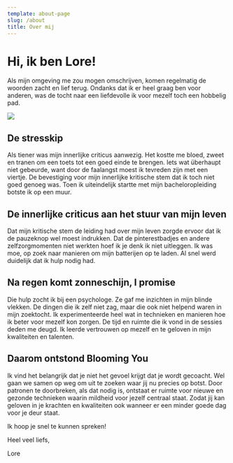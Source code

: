 ```yaml
---
template: about-page
slug: /about
title: Over mij
---
```

# Hi, ik ben Lore!

Als mijn omgeving me zou mogen omschrijven, komen regelmatig de woorden zacht en lief terug. Ondanks dat ik er heel graag ben voor anderen, was de tocht naar een liefdevolle ik voor mezelf toch een hobbelig pad.

![](/assets/whatsapp-image-2021-07-22-at-21.49.33.jpeg)

## De stresskip

Als tiener was mijn innerlijke criticus aanwezig. Het kostte me bloed, zweet en tranen om een toets tot een goed einde te brengen. Iets wat überhaupt niet gebeurde, want door de faalangst moest ik tevreden zijn met een viertje. De bevestiging voor mijn innerlijke kritische stem dat ik toch niet goed genoeg was.
Toen ik uiteindelijk startte met mijn bacheloropleiding botste ik op een muur.

## De innerlijke criticus aan het stuur van mijn leven

Dat mijn kritische stem de leiding had over mijn leven zorgde ervoor dat ik de pauzeknop wel moest indrukken. Dat de pinterestbadjes en andere zelfzorgmomenten niet werkten hoef ik je denk ik niet uitleggen. Ik was moe, op zoek naar manieren om mijn batterijen op te laden. Al snel werd duidelijk dat ik hulp nodig had.

## Na regen komt zonneschijn, I promise

Die hulp zocht ik bij een psychologe. Ze gaf me inzichten in mijn blinde vlekken. De dingen die ik zelf niet zag, maar die ook niet helpend waren in mijn zoektocht. Ik experimenteerde heel wat in technieken en manieren hoe ik beter voor mezelf kon zorgen. De tijd en ruimte die ik vond in de sessies deden me deugd. Ik leerde vertrouwen op mezelf en te geloven in mijn kwaliteiten en talenten.

## Daarom ontstond Blooming You

Ik vind het belangrijk dat je niet het gevoel krijgt dat je wordt gecoacht. Wel gaan we samen op weg om uit te zoeken waar jij nu precies op botst. Door patronen te doorbreken, als dat nodig is, ontstaat er ruimte voor nieuwe en gezonde technieken waarin mildheid voor jezelf centraal staat. Zodat jij kan geloven in je krachten en kwaliteiten ook wanneer er een minder goede dag voor je deur staat.

Ik hoop je snel te kunnen spreken!

Heel veel liefs,

Lore
